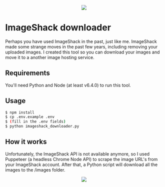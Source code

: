 <p align="center">
  <img src="https://user-images.githubusercontent.com/3017676/45779894-98b7de00-bc5c-11e8-998f-35161a2206bf.png">
</p>


# ImageShack downloader
Perhaps you have used ImageShack in the past, just like me. ImageShack made some strange moves in the past few years, including removing your uploaded images. I created this tool so you can download your images and move it to a another image hosting service.

## Requirements
You'll need Python and Node (at least v6.4.0) to run this tool.

## Usage
```sh
$ npm install
$ cp .env.example .env
$ (fill in the .env fields)
$ python imageshack_downloader.py
```
## How it works
Unfortunately, the ImageShack API is not available anymore, so I used Puppeteer (a headless Chrome Node API) to scrape the image URL's from your ImageShack account. After that, a Python script will download all the images to the /images folder.

<p align="center">
  <img src="https://user-images.githubusercontent.com/3017676/45761742-1e239a00-bc2d-11e8-838d-95dcf67a2a75.png">
</p>
